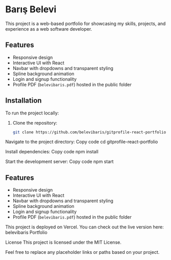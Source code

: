 # Barış Belevi

This project is a web-based portfolio for showcasing my skills, projects, and experience as a web software developer.

## Features

- Responsive design
- Interactive UI with React
- Navbar with dropdowns and transparent styling
- Spline background animation
- Login and signup functionality
- Profile PDF (`belevibaris.pdf`) hosted in the public folder

## Installation

To run the project locally:

1. Clone the repository:
   ```bash
   git clone https://github.com/belevibaris/gitprofile-react-portfolio
   
Navigate to the project directory:
Copy code
cd gitprofile-react-portfolio

Install dependencies:
Copy code
npm install

Start the development server:
Copy code
npm start

## Features

- Responsive design
- Interactive UI with React
- Navbar with dropdowns and transparent styling
- Spline background animation
- Login and signup functionality
- Profile PDF (`belevibaris.pdf`) hosted in the public folder

This project is deployed on Vercel. You can check out the live version here: belevibaris Portfolio

License
This project is licensed under the MIT License.

Feel free to replace any placeholder links or paths based on your project.

